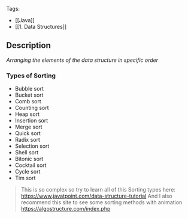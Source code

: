 Tags: 
- [[Java]]
- [[1. Data Structures]]
## Description 
*Arranging the elements of the data structure in specific order*

### Types of Sorting
- Bubble sort 
- Bucket sort
- Comb sort 
- Counting sort
- Heap sort 
- Insertion sort
- Merge sort
- Quick sort
- Radix sort
- Selection sort
- Shell sort
- Bitonic sort 
- Cocktail sort
- Cycle sort
- Tim sort 
> This is so complex so try to learn all of this Sorting types here: https://www.javatpoint.com/data-structure-tutorial And I also recommend this site to see some sorting methods with animation https://algostructure.com/index.php